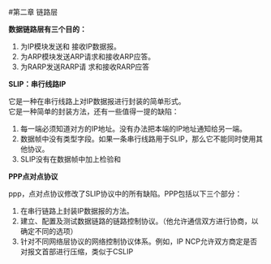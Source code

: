 #第二章 链路层

**数据链路层有三个目的：**

1. 为IP模块发送和 接收IP数据报。
2. 为ARP模块发送ARP请求和接收ARP应答。
3. 为RARP发送RARP请 求和接收RARP应答

**SLIP：串行线路IP**

它是一种在串行线路上对IP数据报进行封装的简单形式。<br>
它是一种简单的封装方法，还有一些值得一提的缺陷：

1. 每一端必须知道对方的IP地址。没有办法把本端的IP地址通知给另一端。
2. 数据帧中没有类型字段。如果一条串行线路用于SLIP，那么它不能同时使用其他协议。
3. SLIP没有在数据帧中加上检验和


**PPP点对点协议**

ppp，点对点协议修改了SLIP协议中的所有缺陷。PPP包括以下三个部分：<br>

1. 在串行链路上封装IP数据报的方法。
2. 建立、配置及测试数据链路的链路控制协议。（他允许通信双方进行协商，以确定不同的选项）
3. 针对不同网络层协议的网络控制协议体系。例如，IP NCP允许双方商定是否对报文首部进行压缩，类似于CSLIP
